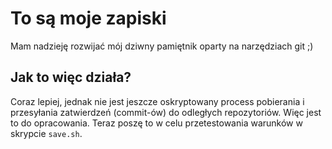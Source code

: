 # To są moje zapiski

Mam nadzieję rozwijać mój dziwny pamiętnik oparty na narzędziach git ;)

## Jak to więc działa?

Coraz lepiej, jednak nie jest jeszcze oskryptowany process pobierania i przesyłania zatwierdzeń (commit-ów) do odległych repozytoriów. Więc jest to do opracowania. Teraz poszę to w celu przetestowania warunków w skrypcie `save.sh`.